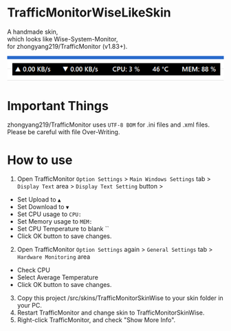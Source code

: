 ﻿# TrafficMonitorWiseLikeSkin

A handmade skin,  
which looks like Wise-System-Monitor,  
for zhongyang219/TrafficMonitor (v1.83+).

![SkinPreview](image/preview.png)


# Important Things

zhongyang219/TrafficMonitor uses `UTF-8 BOM` for .ini files and .xml files.  
Please be careful with file Over-Writing.

# How to use

1. Open TrafficMonitor `Option Settings` > `Main Windows Settings` tab > `Display Text` area > `Display Text Setting` button >   
  - Set Upload to `▲ `
  - Set Download to `▼ `
  - Set CPU usage to `CPU: `
  - Set Memory usage to `MEM: `
  - Set CPU Temperature to blank ``
  - Click OK button to save changes.
2. Open TrafficMonitor `Option Settings` again > `General Settings` tab > `Hardware Monitoring` area
  - Check CPU
  - Select Average Temperature
  - Click OK button to save changes.
3. Copy this project /src/skins/TrafficMonitorSkinWise to your skin folder in your PC.  
4. Restart TrafficMonitor and change skin to TrafficMonitorSkinWise.  
5. Right-click TrafficMonitor, and check "Show More Info".
